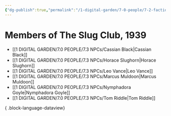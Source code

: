 ```yaml
---
{"dg-publish":true,"permalink":"/1-digital-garden/7-0-people/7-2-factions/07-2-13-the-slug-club/"}
---
```


# Members of The Slug Club, 1939

- [[1 DIGITAL GARDEN/7.0 PEOPLE/7.3 NPCs/Cassian Black\|Cassian Black]]
- [[1 DIGITAL GARDEN/7.0 PEOPLE/7.3 NPCs/Horace Slughorn\|Horace Slughorn]]
- [[1 DIGITAL GARDEN/7.0 PEOPLE/7.3 NPCs/Leo Vance\|Leo Vance]]
- [[1 DIGITAL GARDEN/7.0 PEOPLE/7.3 NPCs/Marcus Muldoon\|Marcus Muldoon]]
- [[1 DIGITAL GARDEN/7.0 PEOPLE/7.3 NPCs/Nymphadora Goyle\|Nymphadora Goyle]]
- [[1 DIGITAL GARDEN/7.0 PEOPLE/7.3 NPCs/Tom Riddle\|Tom Riddle]]

{ .block-language-dataview}
